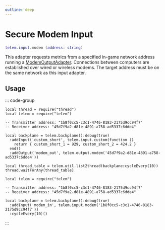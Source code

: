 ```yaml
---
outline: deep
---
```


# Secure Modem Input <RepoLink path="lib/input/ModemInputAdapter.lua" />

```lua
telem.input.modem (address: string)
```

This adapter requests metrics from a specified in-game network address running a [ModemOutputAdapter](/reference/output/Modem). Connections between computers are established over wired or wireless modems. The target address must be on the same network as this input adapter.

## Usage

::: code-group

```lua{9} [Computer 1: Transmitter]
local thread = require("thread")
local telem = require("telem")

-- Transmitter address: "1b8f0cc5-c3c1-4746-8183-2175d9cc94f7"
-- Receiver address: "45d7f9a2-d81e-4891-a758-ad5337c6dde4"

local backplane = telem.backplane():debug(true)
  :addInput('custom_short', telem.input.custom(function ()
    return { custom_short_1 = 929, custom_short_2 = 424.2 }
  end))
  :addOutput('modem_out', telem.output.modem('45d7f9a2-d81e-4891-a758-ad5337c6dde4'))

local thread_table = telem.util.list2thread(backplane:cycleEvery(10))
thread.waitForAny(thread_table)
```

```lua{4} [Computer 2: Receiver]
local telem = require("telem")

-- Transmitter address: "1b8f0cc5-c3c1-4746-8183-2175d9cc94f7"
-- Receiver address: "45d7f9a2-d81e-4891-a758-ad5337c6dde4"

local backplane = telem.backplane():debug(true)
  :addInput('modem_in', telem.input.modem('1b8f0cc5-c3c1-4746-8183-2175d9cc94f7'))
  :cycleEvery(10)()

```

:::


<MetricTable
  show-heritage
  :metrics="[
    {
      name: 'custom_short_1',
      value: 929,
      unit: 'bars',
      adapter: 'modem_in:custom_in',
      source: 'custom_source_1'
    },
    {
      name: 'custom_long_2',
      value: 424.2,
      adapter: 'modem_in:custom_in',
      source: 'custom_source_2'
    }
  ]"
/>